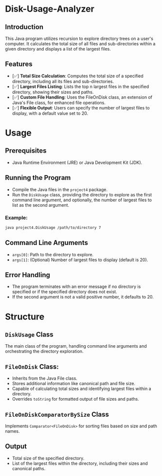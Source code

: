 # Disk-Usage-Analyzer
## Introduction
This Java program utilizes recursion to explore directory trees on a user's computer. It calculates the total size of all files and sub-directories within a given directory and displays a list of the largest files.

## Features
- [✅] **Total Size Calculation**: Computes the total size of a specified directory, including all its files and sub-directories.
- [✅] **Largest Files Listing**: Lists the top n largest files in the specified directory, showing their sizes and paths.
- [✅] **Custom File Handling**: Uses the FileOnDisk class, an extension of Java's File class, for enhanced file operations.
- [✅] **Flexible Output**:  Users can specify the number of largest files to display, with a default value set to 20.

# Usage

## Prerequisites
* Java Runtime Environment (JRE) or Java Development Kit (JDK).

## Running the Program
* Compile the Java files in the `project4` package.
* Run the `DiskUsage` class, providing the directory to explore as the first command line argument, and optionally, the number of largest files to list as the second argument.

### Example:
```bash
java project4.DiskUsage /path/to/directory 7
```

## Command Line Arguments
* `args[0]`: Path to the directory to explore.
* `args[1]`: (Optional) Number of largest files to display (default is 20).

## Error Handling
* The program terminates with an error message if no directory is specified or if the specified directory does not exist.
* If the second argument is not a valid positive number, it defaults to 20.

# Structure

## `DiskUsage` Class
The main class of the program, handling command line arguments and orchestrating the directory exploration.

## `FileOnDisk` Class: 
* Inherits from the Java File class.
* Stores additional information like canonical path and file size.
* Capable of calculating total sizes and identifying largest files within a directory.
* Overrides `toString` for formatted output of file sizes and paths.

## `FileOnDiskComparatorBySize` Class
Implements `Comparator<FileOnDisk>` for sorting files based on size and path names.

## Output
* Total size of the specified directory.
* List of the largest files within the directory, including their sizes and canonical paths.
